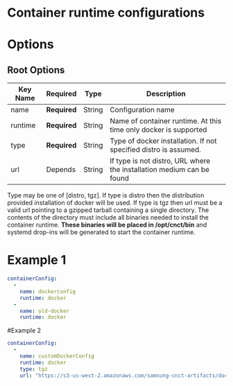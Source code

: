 # Container runtime configurations

# Options
## Root Options

| Key Name | Required | Type | Description|
| --- | --- | --- | --- |
| name | __Required__ | String | Configuration name |
| runtime | __Required__ | String | Name of container runtime. At this time only docker is supported |
| type | __Required__ | String | Type of docker installation. If not specified distro is assumed. |
| url | Depends | String | If type is not distro, URL where the installation medium can be found |

Type may be one of [distro, tgz]. If type is distro then the distribution provided installation of docker will be used. If type is tgz then url must be a valid url pointing to a gzipped tarball containing a single directory. The contents of the directory must include all binaries needed to install the container runtime. __These binaries will be placed in /opt/cnct/bin__ and systemd drop-ins will be generated to start the container runtime.

# Example 1
```yaml
containerConfig:
  - 
    name: dockerconfig
    runtime: docker
  -
    name: old-docker
    runtime: docker
```

#Example 2
```yaml
containerConfig:
  - 
    name: customDockerConfig
    runtime: docker
    type: tgz
    url: "https://s3-us-west-2.amazonaws.com/samsung-cnct-artifacts/docker-1.12.6%2B7ab89465.tgz"
```
